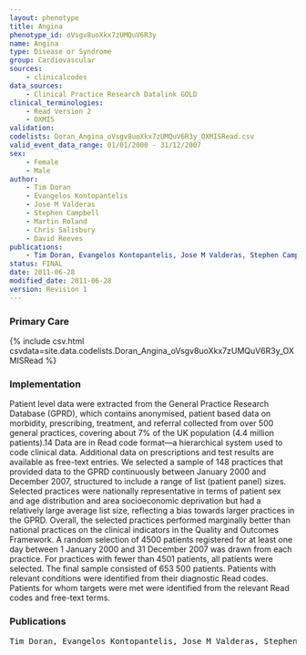 ```yaml
---
layout: phenotype
title: Angina
phenotype_id: oVsgv8uoXkx7zUMQuV6R3y
name: Angina
type: Disease or Syndrome
group: Cardiovascular
sources: 
    - clinicalcodes
data_sources:
    - Clinical Practice Research Datalink GOLD
clinical_terminologies:
    - Read Version 2
    - OXMIS
validation:
codelists: Doran_Angina_oVsgv8uoXkx7zUMQuV6R3y_OXMISRead.csv
valid_event_data_range: 01/01/2000 - 31/12/2007 
sex:
    - Female
    - Male
author:
    - Tim Doran
    - Evangelos Kontopantelis
    - Jose M Valderas
    - Stephen Campbell
    - Martin Roland
    - Chris Salisbury
    - David Reeves
publications:
    - Tim Doran, Evangelos Kontopantelis, Jose M Valderas, Stephen Campbell, Martin Roland, Chris Salisbury, David Reeves, Effect of financial incentives on incentivised and non-incentivised clinical activities: longitudinal analysis of data from the UK Quality and Outcomes Framework. BMJ, 342:d3590, 2011.
status: FINAL
date: 2011-06-28
modified_date: 2011-06-28
version: Revision 1
---
```


### Primary Care

{% include csv.html csvdata=site.data.codelists.Doran_Angina_oVsgv8uoXkx7zUMQuV6R3y_OXMISRead %}

### Implementation

Patient level data were extracted from the General Practice Research Database (GPRD), which contains anonymised, patient based data on morbidity, prescribing, treatment, and referral collected from over 500 general practices, covering about 7% of the UK population (4.4 million patients).14 Data are in Read code format—a hierarchical system used to code clinical data. Additional data on prescriptions and test results are available as free-text entries. We selected a sample of 148 practices that provided data to the GPRD continuously between January 2000 and December 2007, structured to include a range of list (patient panel) sizes. Selected practices were nationally representative in terms of patient sex and age distribution and area socioeconomic deprivation but had a relatively large average list size, reflecting a bias towards larger practices in the GPRD. Overall, the selected practices performed marginally better than national practices on the clinical indicators in the Quality and Outcomes Framework. A random selection of 4500 patients registered for at least one day between 1 January 2000 and 31 December 2007 was drawn from each practice. For practices with fewer than 4501 patients, all patients were selected. The final sample consisted of 653 500 patients. Patients with relevant conditions were identified from their diagnostic Read codes. Patients for whom targets were met were identified from the relevant Read codes and free-text terms.

### Publications

<pre>
Tim Doran, Evangelos Kontopantelis, Jose M Valderas, Stephen Campbell, Martin Roland, Chris Salisbury, David Reeves, Effect of financial incentives on incentivised and non-incentivised clinical activities: longitudinal analysis of data from the UK Quality and Outcomes Framework. BMJ, 342:d3590, 2011.
</pre>
